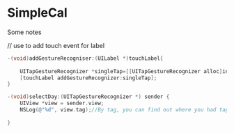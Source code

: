 # SimpleCal

Some notes

// use to add touch event for label

```objective-c
-(void)addGestureRecogniser:(UILabel *)touchLabel{
    
    UITapGestureRecognizer *singleTap=[[UITapGestureRecognizer alloc]initWithTarget:self action:@selector(selectDay:)];
    [touchLabel addGestureRecognizer:singleTap];
}

-(void)selectDay:(UITapGestureRecognizer *) sender {
    UIView *view = sender.view;
    NSLog(@"%d", view.tag);//By tag, you can find out where you had tapped.
    
}
```
